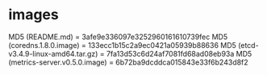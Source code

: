 # images

MD5 (README.md) = 3afe9e336097e3252960161610739fec
MD5 (coredns.1.8.0.image) = 133ecc1b15c2a9ec0421a05939b88636
MD5 (etcd-v3.4.9-linux-amd64.tar.gz) = 7fa13d53c6d24af7081fd68ad08eb93a
MD5 (metrics-server.v0.5.0.image) = 6b72ba9dcddca015843e33f6b243d8f2